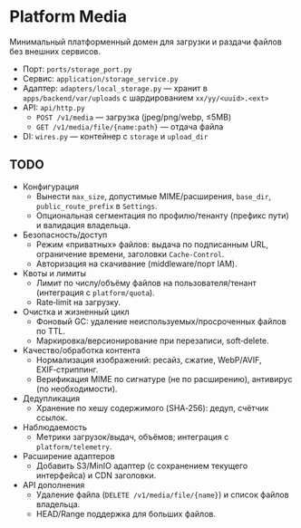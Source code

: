 # Platform Media

Минимальный платформенный домен для загрузки и раздачи файлов без внешних сервисов.

- Порт: `ports/storage_port.py`
- Сервис: `application/storage_service.py`
- Адаптер: `adapters/local_storage.py` — хранит в `apps/backend/var/uploads` с шардированием `xx/yy/<uuid>.<ext>`
- API: `api/http.py`
  - `POST /v1/media` — загрузка (jpeg/png/webp, ≤5MB)
  - `GET /v1/media/file/{name:path}` — отдача файла
- DI: `wires.py` — контейнер с `storage` и `upload_dir`

## TODO

- Конфигурация
  - Вынести `max_size`, допустимые MIME/расширения, `base_dir`, `public_route_prefix` в `Settings`.
  - Опциональная сегментация по профилю/тенанту (префикс пути) и валидация владельца.
- Безопасность/доступ
  - Режим «приватных» файлов: выдача по подписанным URL, ограничение времени, заголовки `Cache-Control`.
  - Авторизация на скачивание (middleware/порт IAM).
- Квоты и лимиты
  - Лимит по числу/объёму файлов на пользователя/тенант (интеграция с `platform/quota`).
  - Rate‑limit на загрузку.
- Очистка и жизненный цикл
  - Фоновый GC: удаление неиспользуемых/просроченных файлов по TTL.
  - Маркировка/версионирование при перезаписи, soft‑delete.
- Качество/обработка контента
  - Нормализация изображений: ресайз, сжатие, WebP/AVIF, EXIF‑стриппинг.
  - Верификация MIME по сигнатуре (не по расширению), антивирус (по необходимости).
- Дедупликация
  - Хранение по хешу содержимого (SHA‑256): дедуп, счётчик ссылок.
- Наблюдаемость
  - Метрики загрузок/выдач, объёмов; интеграция с `platform/telemetry`.
- Расширение адаптеров
  - Добавить S3/MinIO адаптер (с сохранением текущего интерфейса) и CDN заголовки.
- API дополнения
  - Удаление файла (`DELETE /v1/media/file/{name}`) и список файлов владельца.
  - HEAD/Range поддержка для больших файлов.

